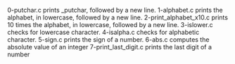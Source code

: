 0-putchar.c prints _putchar, followed by a new line.
1-alphabet.c prints the alphabet, in lowercase, followed by a new line.
2-print_alphabet_x10.c prints 10 times the alphabet, in lowercase, followed by a new line.
3-islower.c checks for lowercase character.
4-isalpha.c checks for alphabetic character.
5-sign.c prints the sign of a number.
6-abs.c computes the absolute value of an integer
7-print_last_digit.c prints the last digit of a number
